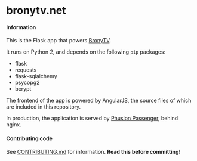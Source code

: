 bronytv.net
===========

#### Information

This is the Flask app that powers [BronyTV](http://bronytv.net).

It runs on Python 2, and depends on the following `pip` packages:

* flask
* requests
* flask-sqlalchemy
* psycopg2
* bcrypt

The frontend of the app is powered by AngularJS, the source files of which are included in this repository.

In production, the application is served by [Phusion Passenger](https://www.phusionpassenger.com/), behind nginx.

#### Contributing code

See [CONTRIBUTING.md](https://github.com/BronyTV/bronytv.net/blob/master/CONTRIBUTING.md) for information. **Read this before committing!**
